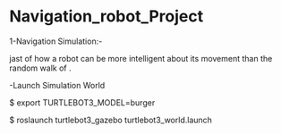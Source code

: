 # Navigation_robot_Project

1-Navigation Simulation:-

jast  of how a robot can be more intelligent about its movement than the random walk of .

-Launch Simulation World

$ export TURTLEBOT3_MODEL=burger

$ roslaunch turtlebot3_gazebo turtlebot3_world.launch
